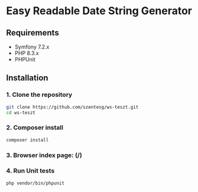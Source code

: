 # Easy Readable Date String Generator

## Requirements

- Symfony 7.2.x
- PHP 8.3.x
- PHPUnit

## Installation

### 1. Clone the repository

```bash
git clone https://github.com/szentesg/ws-teszt.git
cd ws-teszt
```

### 2. Composer install

```bash
composer install
```

### 3. Browser index page: (/)

### 4. Run Unit tests

```bash
php vendor/bin/phpunit
```
